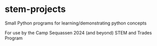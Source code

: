 # stem-projects
Small Python programs for learning/demonstrating python concepts

For use by the Camp Sequassen 2024 (and beyond) STEM and Trades Program
